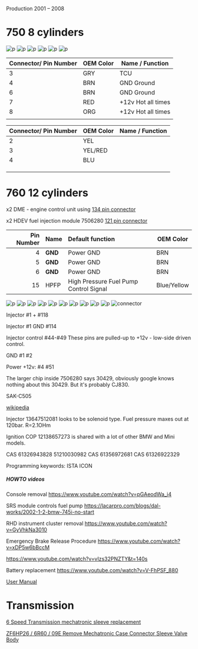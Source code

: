 
Production 2001 – 2008

# 750 8 cylinders

![p](OEM-Docs/Bmw/7_Series_e65/2006_bmw_750_1.png)
![p](OEM-Docs/Bmw/7_Series_e65/2006_bmw_750_2.png)
![p](OEM-Docs/Bmw/7_Series_e65/2006_bmw_750_3.png)
![p](OEM-Docs/Bmw/7_Series_e65/2006_bmw_750_4.png)
![p](OEM-Docs/Bmw/7_Series_e65/2006_bmw_750_5.png)
![p](OEM-Docs/Bmw/7_Series_e65/2006_bmw_750_6.png)


| Connector/ Pin Number | OEM Color | Name / Function | 
| --------------------- |------- |---------------- |
| 3 | GRY     | TCU        |
| 4 | BRN     | GND Ground |
| 6 | BRN     | GND Ground |
| 7 | RED     | +12v Hot all times | 
| 8 | ORG     | +12v Hot all times | 
|   |         |           |


| Connector/ Pin Number | OEM Color | Name / Function | 
| --------------------- |------- |---------------- |
| 2 | YEL     |           |
| 3 | YEL/RED |           |
| 4 | BLU     |           |
|   |         |           |
|   |         |           |
|   |         |           |


# 760 12 cylinders

x2 DME - engine control unit using [134 pin connector](OEM-connectors#134)

x2 HDEV fuel injection module 7506280 [121 pin connector](OEM-connectors#121)

|Pin Number|Name   | Default function                            | OEM Color   |
| ---:|:---------- |:------------------------------------------- | ----------- |
| 4   | **GND**    |  Power GND                                  | BRN         |
| 5   | **GND**    |  Power GND                                  | BRN         |
| 6   | **GND**    |  Power GND                                  | BRN         |
| 15  | HPFP       |  High Pressure Fuel Pump Control Signal     | Blue/Yellow |


![p](OEM-Docs/Bmw/2003_7_Series_e65/2003_N73_engine_1.png)
![p](OEM-Docs/Bmw/2003_7_Series_e65/2003_N73_engine_2.png)
![p](OEM-Docs/Bmw/2003_7_Series_e65/2003_N73_engine_3.png)
![p](OEM-Docs/Bmw/2003_7_Series_e65/2003_N73_engine_4.png)
![p](OEM-Docs/Bmw/2003_7_Series_e65/2003_N73_engine_5.png)
![p](OEM-Docs/Bmw/2003_7_Series_e65/2003_N73_engine_6.png)
![p](OEM-Docs/Bmw/2003_7_Series_e65/2003_N73_engine_7.png)
![p](OEM-Docs/Bmw/2003_7_Series_e65/2003_N73_engine_8.png)
![p](OEM-Docs/Bmw/2003_7_Series_e65/2003_N73_engine_9.png)
![p](OEM-Docs/Bmw/2003_7_Series_e65/2003_N73_engine_10.png)
![connector](OEM-Docs/TE/Connector_121_pinout.jpg)

Injector #1 + #118

Injector #1 GND #114

Injector control #44-#49
These pins are pulled-up to +12v - low-side driven control.

GND #1 #2

Power +12v: #4 #51 

The larger chip inside 7506280 says 30429, obviously google knows nothing about this 30429. But it's probably CJ830.

SAK-C505 

[wikipedia](https://en.wikipedia.org/wiki/BMW_7_Series_(E65))

Injector 13647512081 looks to be solenoid type. Fuel pressure maxes out at 120bar.
R=2.1OHm

Ignition COP 12138657273 is shared with a lot of other BMW and Mini models.


CAS 61326943828 51210030982
CAS 61356972681 
CAS 61326922329

Programming keywords:
ISTA ICON

##### HOWTO videos

Console removal https://www.youtube.com/watch?v=pGAeodWa_i4

SRS module controls fuel pump 
https://lacarpro.com/blogs/dal-works/2002-1-2-bmw-745i-no-start

RHD instrument cluster removal https://www.youtube.com/watch?v=GyVhkNa3010

Emergency Brake Release Procedure https://www.youtube.com/watch?v=xDP5w6bBccM

https://www.youtube.com/watch?v=vIzs32PNZTY&t=140s

Battery replacement https://www.youtube.com/watch?v=V-FhPSF_880

[User Manual](OEM-Docs/Bmw/2003_7_Series_e65/2004_Manual_7_Series.pdf)



# Transmission

[6 Speed Transmission mechatronic sleeve replacement](OEM-Docs/Bmw/2003_7_Series_e65/6_speed_sleeve_replacement.pdf)

[ZF6HP26 / 6R60 / 09E Remove Mechatronic Case Connector Sleeve Valve Body](https://www.youtube.com/watch?v=b0vvqtso14k)


